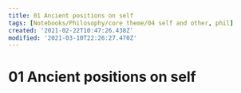 ```yaml
---
title: 01 Ancient positions on self
tags: [Notebooks/Philosophy/core theme/04 self and other, phil]
created: '2021-02-22T10:47:26.438Z'
modified: '2021-03-10T22:26:27.470Z'
---
```


# 01 Ancient positions on self
